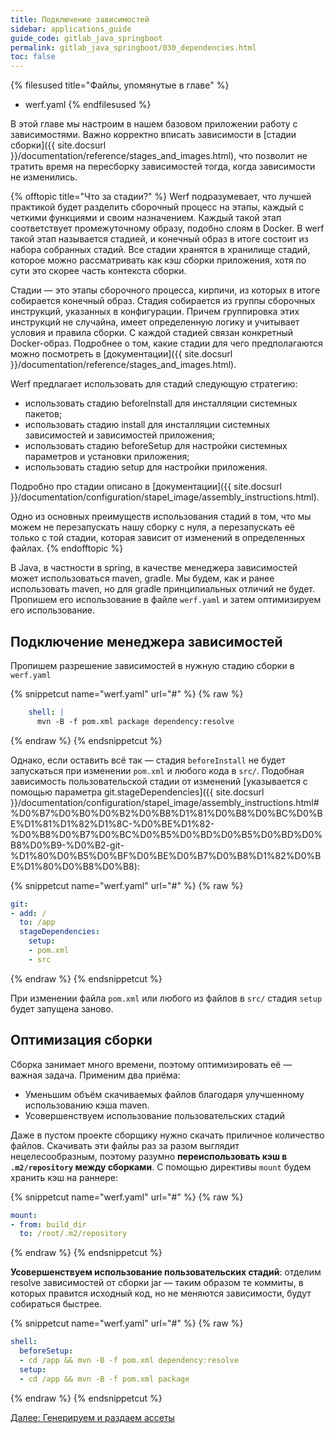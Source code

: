 ```yaml
---
title: Подключение зависимостей
sidebar: applications_guide
guide_code: gitlab_java_springboot
permalink: gitlab_java_springboot/030_dependencies.html
toc: false
---
```


{% filesused title="Файлы, упомянутые в главе" %}
- werf.yaml
{% endfilesused %}

В этой главе мы настроим в нашем базовом приложении работу с зависимостями. Важно корректно вписать зависимости в [стадии сборки]({{ site.docsurl }}/documentation/reference/stages_and_images.html), что позволит не тратить время на пересборку зависимостей тогда, когда зависимости не изменились.

{% offtopic title="Что за стадии?" %}
Werf подразумевает, что лучшей практикой будет разделить сборочный процесс на этапы, каждый с четкими функциями и своим назначением. Каждый такой этап соответствует промежуточному образу, подобно слоям в Docker. В werf такой этап называется стадией, и конечный образ в итоге состоит из набора собранных стадий. Все стадии хранятся в хранилище стадий, которое можно рассматривать как кэш сборки приложения, хотя по сути это скорее часть контекста сборки.

Стадии — это этапы сборочного процесса, кирпичи, из которых в итоге собирается конечный образ. Стадия собирается из группы сборочных инструкций, указанных в конфигурации. Причем группировка этих инструкций не случайна, имеет определенную логику и учитывает условия и правила сборки. С каждой стадией связан конкретный Docker-образ. Подробнее о том, какие стадии для чего предполагаются можно посмотреть в [документации]({{ site.docsurl }}/documentation/reference/stages_and_images.html).

Werf предлагает использовать для стадий следующую стратегию:

*   использовать стадию beforeInstall для инсталляции системных пакетов;
*   использовать стадию install для инсталляции системных зависимостей и зависимостей приложения;
*   использовать стадию beforeSetup для настройки системных параметров и установки приложения;
*   использовать стадию setup для настройки приложения.

Подробно про стадии описано в [документации]({{ site.docsurl }}/documentation/configuration/stapel_image/assembly_instructions.html).

Одно из основных преимуществ использования стадий в том, что мы можем не перезапускать нашу сборку с нуля, а перезапускать её только с той стадии, которая зависит от изменений в определенных файлах.
{% endofftopic %}

В Java, в частности в spring, в качестве менеджера зависимостей может использоваться maven, gradle. Мы будем, как и ранее использовать maven, но для gradle принципиальных отличий не будет. Пропишем его использование в файле `werf.yaml` и затем оптимизируем его использование.

## Подключение менеджера зависимостей

Пропишем разрешение зависимостей в нужную стадию сборки в `werf.yaml`

{% snippetcut name="werf.yaml" url="#" %}
{% raw %}
```yaml
    shell: |
      mvn -B -f pom.xml package dependency:resolve
```
{% endraw %}
{% endsnippetcut %}

Однако, если оставить всё так — стадия `beforeInstall` не будет запускаться при изменении `pom.xml` и любого кода в `src/`. Подобная зависимость пользовательской стадии от изменений [указывается с помощью параметра git.stageDependencies]({{ site.docsurl }}/documentation/configuration/stapel_image/assembly_instructions.html#%D0%B7%D0%B0%D0%B2%D0%B8%D1%81%D0%B8%D0%BC%D0%BE%D1%81%D1%82%D1%8C-%D0%BE%D1%82-%D0%B8%D0%B7%D0%BC%D0%B5%D0%BD%D0%B5%D0%BD%D0%B8%D0%B9-%D0%B2-git-%D1%80%D0%B5%D0%BF%D0%BE%D0%B7%D0%B8%D1%82%D0%BE%D1%80%D0%B8%D0%B8):

{% snippetcut name="werf.yaml" url="#" %}
{% raw %}
```yaml
git:
- add: /
  to: /app
  stageDependencies:
    setup:
    - pom.xml
    - src
```
{% endraw %}
{% endsnippetcut %}

При изменении файла `pom.xml` или любого из файлов в `src/` стадия `setup` будет запущена заново.

## Оптимизация сборки

Сборка занимает много времени, поэтому оптимизировать её — важная задача. Применим два приёма:

* Уменьшим объём скачиваемых файлов благодаря улучшенному использованию кэша maven.
* Усовершенствуем использование пользовательских стадий

Даже в пустом проекте сборщику нужно скачать приличное количество файлов. Cкачивать эти файлы раз за разом выглядит нецелесообразным, поэтому разумно **переиспользовать кэш в `.m2/repository` между сборками**. С помощью директивы `mount` будем хранить кэш на раннере:

{% snippetcut name="werf.yaml" url="#" %}
{% raw %}
```yaml
mount:
- from: build_dir
  to: /root/.m2/repository
```
{% endraw %}
{% endsnippetcut %}

**Усовершенствуем использование пользовательских стадий**: отделим resolve зависимостей от сборки jar — таким образом те коммиты, в которых правится исходный код, но не меняются зависимости, будут собираться быстрее.

{% snippetcut name="werf.yaml" url="#" %}
{% raw %}
```yaml
shell:
  beforeSetup:
  - cd /app && mvn -B -f pom.xml dependency:resolve
  setup:
  - cd /app && mvn -B -f pom.xml package
```
{% endraw %}
{% endsnippetcut %}


<div>
    <a href="040_assets.html" class="nav-btn">Далее: Генерируем и раздаем ассеты</a>
</div>
